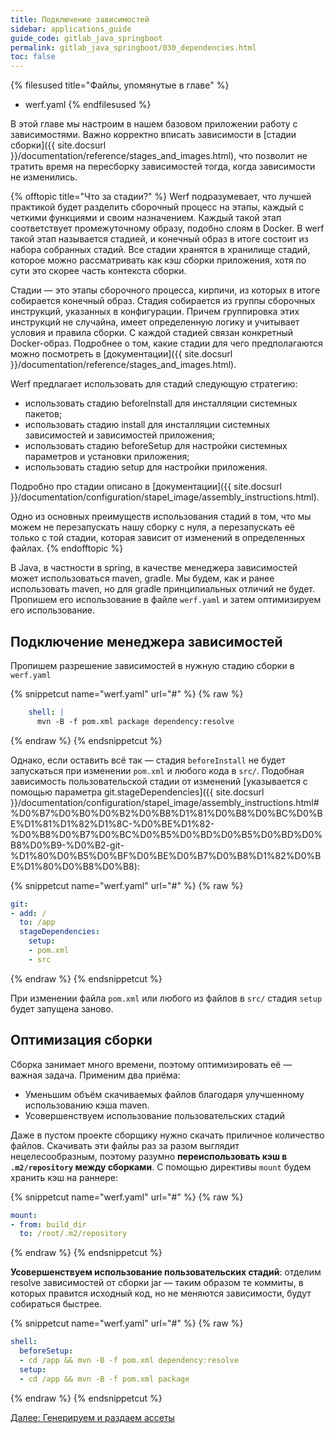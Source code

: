 ```yaml
---
title: Подключение зависимостей
sidebar: applications_guide
guide_code: gitlab_java_springboot
permalink: gitlab_java_springboot/030_dependencies.html
toc: false
---
```


{% filesused title="Файлы, упомянутые в главе" %}
- werf.yaml
{% endfilesused %}

В этой главе мы настроим в нашем базовом приложении работу с зависимостями. Важно корректно вписать зависимости в [стадии сборки]({{ site.docsurl }}/documentation/reference/stages_and_images.html), что позволит не тратить время на пересборку зависимостей тогда, когда зависимости не изменились.

{% offtopic title="Что за стадии?" %}
Werf подразумевает, что лучшей практикой будет разделить сборочный процесс на этапы, каждый с четкими функциями и своим назначением. Каждый такой этап соответствует промежуточному образу, подобно слоям в Docker. В werf такой этап называется стадией, и конечный образ в итоге состоит из набора собранных стадий. Все стадии хранятся в хранилище стадий, которое можно рассматривать как кэш сборки приложения, хотя по сути это скорее часть контекста сборки.

Стадии — это этапы сборочного процесса, кирпичи, из которых в итоге собирается конечный образ. Стадия собирается из группы сборочных инструкций, указанных в конфигурации. Причем группировка этих инструкций не случайна, имеет определенную логику и учитывает условия и правила сборки. С каждой стадией связан конкретный Docker-образ. Подробнее о том, какие стадии для чего предполагаются можно посмотреть в [документации]({{ site.docsurl }}/documentation/reference/stages_and_images.html).

Werf предлагает использовать для стадий следующую стратегию:

*   использовать стадию beforeInstall для инсталляции системных пакетов;
*   использовать стадию install для инсталляции системных зависимостей и зависимостей приложения;
*   использовать стадию beforeSetup для настройки системных параметров и установки приложения;
*   использовать стадию setup для настройки приложения.

Подробно про стадии описано в [документации]({{ site.docsurl }}/documentation/configuration/stapel_image/assembly_instructions.html).

Одно из основных преимуществ использования стадий в том, что мы можем не перезапускать нашу сборку с нуля, а перезапускать её только с той стадии, которая зависит от изменений в определенных файлах.
{% endofftopic %}

В Java, в частности в spring, в качестве менеджера зависимостей может использоваться maven, gradle. Мы будем, как и ранее использовать maven, но для gradle принципиальных отличий не будет. Пропишем его использование в файле `werf.yaml` и затем оптимизируем его использование.

## Подключение менеджера зависимостей

Пропишем разрешение зависимостей в нужную стадию сборки в `werf.yaml`

{% snippetcut name="werf.yaml" url="#" %}
{% raw %}
```yaml
    shell: |
      mvn -B -f pom.xml package dependency:resolve
```
{% endraw %}
{% endsnippetcut %}

Однако, если оставить всё так — стадия `beforeInstall` не будет запускаться при изменении `pom.xml` и любого кода в `src/`. Подобная зависимость пользовательской стадии от изменений [указывается с помощью параметра git.stageDependencies]({{ site.docsurl }}/documentation/configuration/stapel_image/assembly_instructions.html#%D0%B7%D0%B0%D0%B2%D0%B8%D1%81%D0%B8%D0%BC%D0%BE%D1%81%D1%82%D1%8C-%D0%BE%D1%82-%D0%B8%D0%B7%D0%BC%D0%B5%D0%BD%D0%B5%D0%BD%D0%B8%D0%B9-%D0%B2-git-%D1%80%D0%B5%D0%BF%D0%BE%D0%B7%D0%B8%D1%82%D0%BE%D1%80%D0%B8%D0%B8):

{% snippetcut name="werf.yaml" url="#" %}
{% raw %}
```yaml
git:
- add: /
  to: /app
  stageDependencies:
    setup:
    - pom.xml
    - src
```
{% endraw %}
{% endsnippetcut %}

При изменении файла `pom.xml` или любого из файлов в `src/` стадия `setup` будет запущена заново.

## Оптимизация сборки

Сборка занимает много времени, поэтому оптимизировать её — важная задача. Применим два приёма:

* Уменьшим объём скачиваемых файлов благодаря улучшенному использованию кэша maven.
* Усовершенствуем использование пользовательских стадий

Даже в пустом проекте сборщику нужно скачать приличное количество файлов. Cкачивать эти файлы раз за разом выглядит нецелесообразным, поэтому разумно **переиспользовать кэш в `.m2/repository` между сборками**. С помощью директивы `mount` будем хранить кэш на раннере:

{% snippetcut name="werf.yaml" url="#" %}
{% raw %}
```yaml
mount:
- from: build_dir
  to: /root/.m2/repository
```
{% endraw %}
{% endsnippetcut %}

**Усовершенствуем использование пользовательских стадий**: отделим resolve зависимостей от сборки jar — таким образом те коммиты, в которых правится исходный код, но не меняются зависимости, будут собираться быстрее.

{% snippetcut name="werf.yaml" url="#" %}
{% raw %}
```yaml
shell:
  beforeSetup:
  - cd /app && mvn -B -f pom.xml dependency:resolve
  setup:
  - cd /app && mvn -B -f pom.xml package
```
{% endraw %}
{% endsnippetcut %}


<div>
    <a href="040_assets.html" class="nav-btn">Далее: Генерируем и раздаем ассеты</a>
</div>
